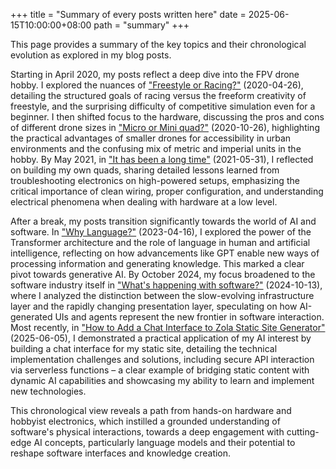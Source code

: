 +++
title = "Summary of every posts written here"
date = 2025-06-15T10:00:00+08:00
path = "summary"
+++

This page provides a summary of the key topics and their chronological evolution as explored in my blog posts.

Starting in April 2020, my posts reflect a deep dive into the FPV drone hobby. I explored the nuances of ["Freestyle or Racing?"](@/2020-04-26-Freestyle-or-Racing.md) (2020-04-26), detailing the structured goals of racing versus the freeform creativity of freestyle, and the surprising difficulty of competitive simulation even for a beginner. I then shifted focus to the hardware, discussing the pros and cons of different drone sizes in ["Micro or Mini quad?"](@/2020-10-26-Micro-or-Mini-quad.md) (2020-10-26), highlighting the practical advantages of smaller drones for accessibility in urban environments and the confusing mix of metric and imperial units in the hobby. By May 2021, in ["It has been a long time"](@/2021-05-31-It-has-been-a-long-time.md) (2021-05-31), I reflected on building my own quads, sharing detailed lessons learned from troubleshooting electronics on high-powered setups, emphasizing the critical importance of clean wiring, proper configuration, and understanding electrical phenomena when dealing with hardware at a low level.

After a break, my posts transition significantly towards the world of AI and software. In ["Why Language?"](@/2023-04-16-Why-Language.md) (2023-04-16), I explored the power of the Transformer architecture and the role of language in human and artificial intelligence, reflecting on how advancements like GPT enable new ways of processing information and generating knowledge. This marked a clear pivot towards generative AI. By October 2024, my focus broadened to the software industry itself in ["What's happening with software?"](@/2024-10-13-whats-up-with-software.md) (2024-10-13), where I analyzed the distinction between the slow-evolving infrastructure layer and the rapidly changing presentation layer, speculating on how AI-generated UIs and agents represent the new frontier in software interaction. Most recently, in ["How to Add a Chat Interface to Zola Static Site Generator"](@/2025-06-05-how-to-add-chat-to-zola.md) (2025-06-05), I demonstrated a practical application of my AI interest by building a chat interface for my static site, detailing the technical implementation challenges and solutions, including secure API interaction via serverless functions – a clear example of bridging static content with dynamic AI capabilities and showcasing my ability to learn and implement new technologies.

This chronological view reveals a path from hands-on hardware and hobbyist electronics, which instilled a grounded understanding of software's physical interactions, towards a deep engagement with cutting-edge AI concepts, particularly language models and their potential to reshape software interfaces and knowledge creation.
